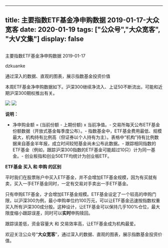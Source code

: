 
---
title:   主要指数ETF基金净申购数据 2019-01-17-大众宽客
date: 2020-01-19
tags: ["公众号","大众宽客", "大V文集"]
display: false
---


## 



主要指数ETF基金净申购数据 2019-01-17




dzkuanke




通过深入的数据、直观的图表，展示指数基金投资价值


本周ETF基金净申购数据如下。沪深300继续净流入、上证50不断流出，可能和近期沪深300期权推出有关。



<img class="rich_pages js_insertlocalimg" data-ratio="1.2021739130434783" data-s="300,640" src="https://mmbiz.qpic.cn/mmbiz_png/PKw3FQPmhIgicG4elTLrb8W6h348uicIuQ0JUo6SjqtRlQzicp2cCcbQD5tGmWDmNia5QFLx5bvU7icDZJ7AJAm92nA/640?wx_fmt=png" data-type="png" data-w="920" style="">

<img class="rich_pages js_insertlocalimg" data-ratio="1.177730192719486" data-s="300,640" src="https://mmbiz.qpic.cn/mmbiz_png/PKw3FQPmhIgicG4elTLrb8W6h348uicIuQcVkhW5GrdjMRsM0hatkJu2bq1k8dtTp07GVbvwWum75xlGywkTDwpg/640?wx_fmt=png" data-type="png" data-w="934" style="">

**说明：**
- 净申购金额 = (当前份额 - 上期份额) x 当前净值。- 交易所每天公布ETF基金份额数据（开放式基金每季度公布）。- 指数基金中，ETF基金费用最低、规模最大，机构持有比例高（但证券以个人持有为主）。表格中“机构”持有比例数据来自基金半年报，成立时间较短基金尚未公布此数据。- 跟踪相同指数的ETF基金（例如，跟踪沪深300指数的ETF基金可能超过10只）计为同一基金。- 创业板指和创业50ETF均统计为创业板ETF。




**ETF基金 买入 和 申购 的区别**



平时我们在股票账户中买入ETF基金，并不会增加ETF基金规模，因为有买就有卖，买入一手ETF基金同时，一定有交易对手卖出一手ETF基金。



只有申购ETF基金，才会增加ETF基金规模。ETF基金设定了一个较高的申购门限，以沪深300为例，最小申购单位约100万元，可以让ETF基金迅速按指数权重买入所有沪深300成分股。这种设计，让ETF基金可以保持几乎100%仓位，最大限度缩小跟踪误差，同时可以**实时**申购赎回。



跟踪误差低，资金容量大&nbsp;和 交易效率高，让ETF基金成为机构最爱。





欢迎关注公众号“**大众宽客**”，通过深入的数据、直观的图表，展示指数基金投资价值。








